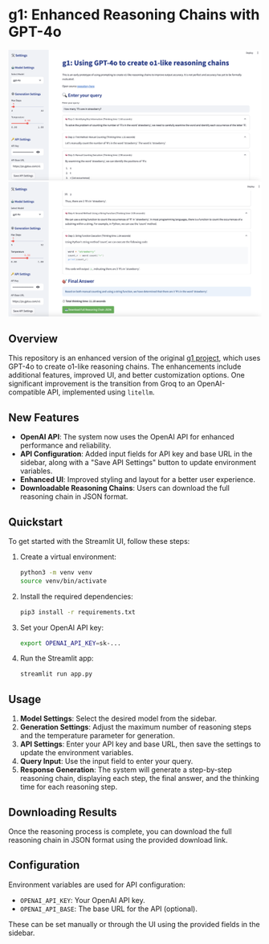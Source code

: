 # g1: Enhanced Reasoning Chains with GPT-4o

![Example 1](examples/strawberry1.png)
![Example 2](examples/strawberry2.png)

## Overview

This repository is an enhanced version of the original [g1 project](https://github.com/bklieger-groq/g1), which uses GPT-4o to create o1-like reasoning chains. The enhancements include additional features, improved UI, and better customization options. One significant improvement is the transition from Groq to an OpenAI-compatible API, implemented using `litellm`.

## New Features

- **OpenAI API**: The system now uses the OpenAI API for enhanced performance and reliability.
- **API Configuration**: Added input fields for API key and base URL in the sidebar, along with a "Save API Settings" button to update environment variables.
- **Enhanced UI**: Improved styling and layout for a better user experience.
- **Downloadable Reasoning Chains**: Users can download the full reasoning chain in JSON format.

## Quickstart

To get started with the Streamlit UI, follow these steps:

1. Create a virtual environment:

   ```bash
   python3 -m venv venv
   source venv/bin/activate
   ```

2. Install the required dependencies:

   ```bash
   pip3 install -r requirements.txt
   ```

3. Set your OpenAI API key:

   ```bash
   export OPENAI_API_KEY=sk-...
   ```

4. Run the Streamlit app:

   ```bash
   streamlit run app.py
   ```

## Usage

1. **Model Settings**: Select the desired model from the sidebar.
2. **Generation Settings**: Adjust the maximum number of reasoning steps and the temperature parameter for generation.
3. **API Settings**: Enter your API key and base URL, then save the settings to update the environment variables.
4. **Query Input**: Use the input field to enter your query.
5. **Response Generation**: The system will generate a step-by-step reasoning chain, displaying each step, the final answer, and the thinking time for each reasoning step.

## Downloading Results

Once the reasoning process is complete, you can download the full reasoning chain in JSON format using the provided download link.

## Configuration

Environment variables are used for API configuration:

- `OPENAI_API_KEY`: Your OpenAI API key.
- `OPENAI_API_BASE`: The base URL for the API (optional).

These can be set manually or through the UI using the provided fields in the sidebar.
